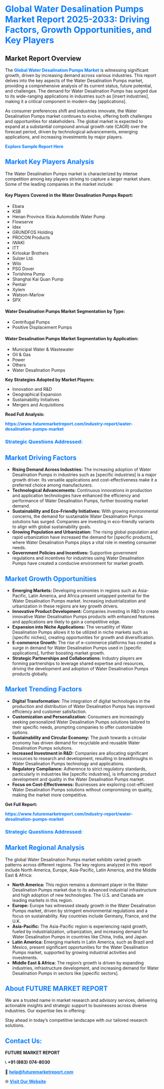 <h1 style="color: #007BFF;">Global Water Desalination Pumps Market Report 2025-2033: Driving Factors, Growth Opportunities, and Key Players</h1>

<section id="overview">
<h2>Market Report Overview</h2>
<p>The <a href="https://www.futuremarketreport.com/industry-report/water-desalination-pumps-market" style="color: #007BFF; text-decoration: none;"><strong>Global Water Desalination Pumps Market</strong></a> is witnessing significant growth, driven by increasing demand across various industries. This report delves into the key aspects of the Water Desalination Pumps market, providing a comprehensive analysis of its current status, future potential, and challenges. The demand for Water Desalination Pumps has surged due to its wide-ranging applications in industries such as [insert industries], making it a critical component in modern-day [applications].</p>
<p>As consumer preferences shift and industries innovate, the Water Desalination Pumps market continues to evolve, offering both challenges and opportunities for stakeholders. The global market is expected to expand at a substantial compound annual growth rate (CAGR) over the forecast period, driven by technological advancements, emerging applications, and increasing investments by major players.</p>
</section>

<section id="overview">
<p><a href="https://www.futuremarketreport.com/request-sample/reportId=128664" style="color: #007BFF; text-decoration: none;"><strong>Explore Sample Report Here</strong></a></p>
</section>

<section id="key-players">
<h2 style="color: #007BFF;">Market Key Players Analysis</h2>
<p>The Water Desalination Pumps market is characterized by intense competition among key players striving to capture a larger market share. Some of the leading companies in the market include:</p>
<h4>Key Players Covered in the Water Desalination Pumps Report:</h4>
<ul><li>Ebara</li><li>KSB</li><li>Henan Province Xixia Automobile Water Pump</li><li>Flowserve</li><li>Idex</li><li>GRUNDFOS Holding</li><li>PROCON Products</li><li>IWAKI</li><li>ITT</li><li>Kirloskar Brothers</li><li>Sulzer Ltd.</li><li>Wilo</li><li>PSG Dover</li><li>Torishima Pump</li><li>Shanghai Kai Quan Pump</li><li>Pentair</li><li>Xylem</li><li>Watson-Marlow</li><li>SPX</li></ul>
<h4>Water Desalination Pumps Market Segmentation by Type:</h4>
<ul><li>Centrifugal Pumps</li><li>Positive Displacement Pumps</li></ul>

<h4>Water Desalination Pumps Market Segmentation by Application:</h4>
<ul><li>Municipal Water &amp; Wastewater</li><li>Oil &amp; Gas</li><li>Power</li><li>Others</li><li>Water Desalination Pumps</li></ul>
<p><strong>Key Strategies Adopted by Market Players:</strong></p>
<ul>
<li>Innovation and R&D</li>
<li>Geographical Expansion</li>
<li>Sustainability Initiatives</li>
<li>Mergers and Acquisitions</li>
</ul>
</section>

<section>
<p><strong>Read Full Analysis: </strong></p><a href="https://www.futuremarketreport.com/industry-report/water-desalination-pumps-market" style="color: #007BFF; text-decoration: none;"><strong>https://www.futuremarketreport.com/industry-report/water-desalination-pumps-market</strong></a>
<h3 style="color: #007BFF;">Strategic Questions Addressed:</h3>
</section>

<section id="driving-factors">
<h2 style="color: #007BFF;">Market Driving Factors</h2>
<ul>
<li><strong>Rising Demand Across Industries:</strong> The increasing adoption of Water Desalination Pumps in industries such as [specific industries] is a major growth driver. Its versatile applications and cost-effectiveness make it a preferred choice among manufacturers.</li>
<li><strong>Technological Advancements:</strong> Continuous innovations in production and application technologies have enhanced the efficiency and performance of Water Desalination Pumps, further boosting market demand.</li>
<li><strong>Sustainability and Eco-Friendly Initiatives:</strong> With growing environmental concerns, the demand for sustainable Water Desalination Pumps solutions has surged. Companies are investing in eco-friendly variants to align with global sustainability goals.</li>
<li><strong>Growing Population and Urbanization:</strong> The rising global population and rapid urbanization have increased the demand for [specific products], where Water Desalination Pumps plays a vital role in meeting consumer needs.</li>
<li><strong>Government Policies and Incentives:</strong> Supportive government regulations and incentives for industries using Water Desalination Pumps have created a conducive environment for market growth.</li>
</ul>
</section>

<section id="growth-opportunities">
<h2 style="color: #007BFF;">Market Growth Opportunities</h2>
<ul>
<li><strong>Emerging Markets:</strong> Developing economies in regions such as Asia-Pacific, Latin America, and Africa present untapped potential for the Water Desalination Pumps market. Increasing industrialization and urbanization in these regions are key growth drivers.</li>
<li><strong>Innovative Product Development:</strong> Companies investing in R&D to create innovative Water Desalination Pumps products with enhanced features and applications are likely to gain a competitive edge.</li>
<li><strong>Expansion into Niche Applications:</strong> The versatility of Water Desalination Pumps allows it to be utilized in niche markets such as [specific niches], creating opportunities for growth and diversification.</li>
<li><strong>E-commerce Growth:</strong> The rise of e-commerce platforms has created a surge in demand for Water Desalination Pumps used in [specific applications], further boosting market growth.</li>
<li><strong>Strategic Partnerships and Collaborations:</strong> Industry players are forming partnerships to leverage shared expertise and resources, driving the development and adoption of Water Desalination Pumps products globally.</li>
</ul>
</section>

<section id="trending-factors">
<h2 style="color: #007BFF;">Market Trending Factors</h2>
<ul>
<li><strong>Digital Transformation:</strong> The integration of digital technologies in the production and distribution of Water Desalination Pumps has improved efficiency and customer satisfaction.</li>
<li><strong>Customization and Personalization:</strong> Consumers are increasingly seeking personalized Water Desalination Pumps solutions tailored to their specific needs, prompting companies to offer customizable options.</li>
<li><strong>Sustainability and Circular Economy:</strong> The push towards a circular economy has driven demand for recyclable and reusable Water Desalination Pumps solutions.</li>
<li><strong>Increased Investment in R&D:</strong> Companies are allocating significant resources to research and development, resulting in breakthroughs in Water Desalination Pumps technology and applications.</li>
<li><strong>Regulatory Compliance:</strong> Adherence to strict regulatory standards, particularly in industries like [specific industries], is influencing product development and quality in the Water Desalination Pumps market.</li>
<li><strong>Focus on Cost-Effectiveness:</strong> Businesses are exploring cost-efficient Water Desalination Pumps solutions without compromising on quality, making the market more competitive.</li>
</ul>
</section>

<section>
<p><strong>Get Full Report: </strong></p><a href="https://www.futuremarketreport.com/industry-report/water-desalination-pumps-market" style="color: #007BFF; text-decoration: none;"><strong>https://www.futuremarketreport.com/industry-report/water-desalination-pumps-market</strong></a>
<h3 style="color: #007BFF;">Strategic Questions Addressed:</h3>
</section>


<section id="regional-analysis">
<h2 style="color: #007BFF;">Market Regional Analysis</h2>
<p>The global Water Desalination Pumps market exhibits varied growth patterns across different regions. The key regions analyzed in this report include North America, Europe, Asia-Pacific, Latin America, and the Middle East & Africa:</p>
<ul>
<li><strong>North America:</strong> This region remains a dominant player in the Water Desalination Pumps market due to its advanced industrial infrastructure and high adoption of new technologies. The U.S. and Canada are leading markets in this region.</li>
<li><strong>Europe:</strong> Europe has witnessed steady growth in the Water Desalination Pumps market, driven by stringent environmental regulations and a focus on sustainability. Key countries include Germany, France, and the U.K.</li>
<li><strong>Asia-Pacific:</strong> The Asia-Pacific region is experiencing rapid growth, fueled by industrialization, urbanization, and increasing demand for Water Desalination Pumps in countries like China, India, and Japan.</li>
<li><strong>Latin America:</strong> Emerging markets in Latin America, such as Brazil and Mexico, present significant opportunities for the Water Desalination Pumps market, supported by growing industrial activities and investments.</li>
<li><strong>Middle East & Africa:</strong> The region’s growth is driven by expanding industries, infrastructure development, and increasing demand for Water Desalination Pumps in sectors like [specific sectors].</li>
</ul>
</section>

<footer>
<h2 style="color: #007BFF;">About FUTURE MARKET REPORT</h2>
<p>We are a trusted name in market research and advisory services, delivering actionable insights and strategic support to businesses across diverse industries. Our expertise lies in offering:</p>

<p>Stay ahead in today’s competitive landscape with our tailored research solutions.</p>

<h2 style="color: #007BFF;">Contact Us:</h2>
<p><strong>FUTURE MARKET REPORT</strong></p>
<p>📞 <strong>+91 (883) 074-8030</strong></p>
<p>📧 <strong><a href="mailto:help@futuremarketreport.com" style="color: #007BFF;">help@futuremarketreport.com</a></strong></p>
<p>🌐 <strong><a href="https://www.futuremarketreport.com/" style="color: #007BFF;">Visit Our Website</a></strong></p>
</footer>